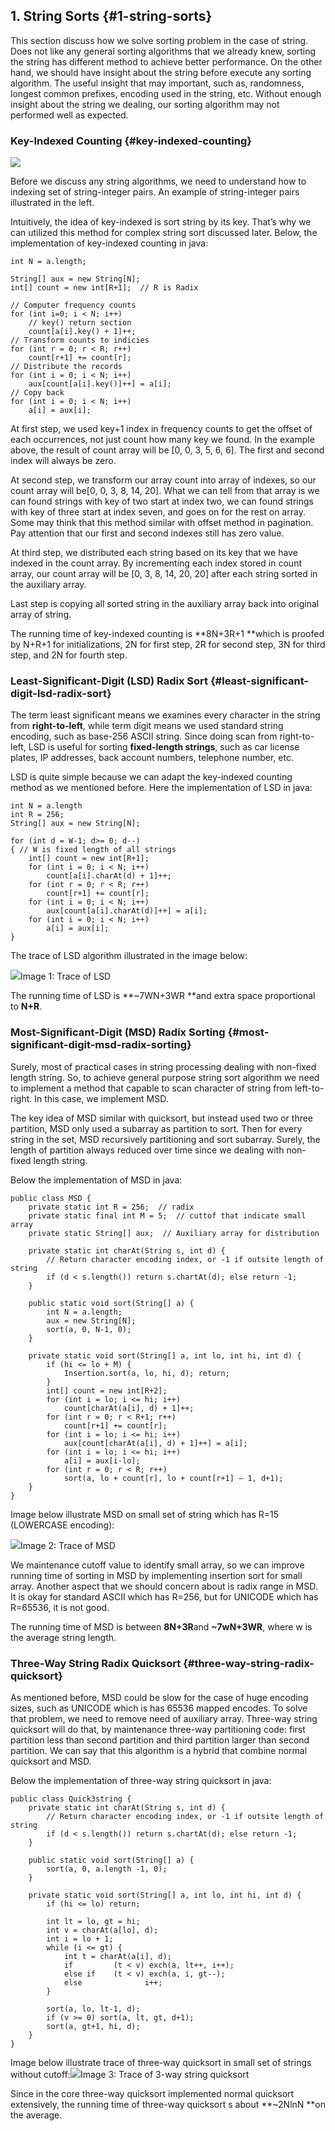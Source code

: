 ## 1. String Sorts {#1-string-sorts}

This section discuss how we solve sorting problem in the case of string. Does not like any general sorting algorithms that we already knew, sorting the string has different method to achieve better performance. On the other hand, we should have insight about the string before execute any sorting algorithm. The useful insight that may important, such as, randomness, longest common prefixes, encoding used in the string, etc. Without enough insight about the string we dealing, our sorting algorithm may not performed well as expected.

### Key-Indexed Counting {#key-indexed-counting}

![](../assets/image1.png)

Before we discuss any string algorithms, we need to understand how to indexing set of string-integer pairs. An example of string-integer pairs illustrated in the left.

Intuitively, the idea of key-indexed is sort string by its key. That’s why we can utilized this method for complex string sort discussed later. Below, the implementation of key-indexed counting in java:

```
int N = a.length;

String[] aux = new String[N];
int[] count = new int[R+1];  // R is Radix

// Computer frequency counts
for (int i=0; i < N; i++)
    // key() return section
    count[a[i].key() + 1]++;
// Transform counts to indicies
for (int r = 0; r < R; r++)
    count[r+1] += count[r];
// Distribute the records
for (int i = 0; i < N; i++)
    aux[count[a[i].key()]++] = a[i];
// Copy back
for (int i = 0; i < N; i++)
    a[i] = aux[i];
```

At first step, we used key+1 index in frequency counts to get the offset of each occurrences, not just count how many key we found. In the example above, the result of count array will be \[0, 0, 3, 5, 6, 6\]. The first and second index will always be zero.

At second step, we transform our array count into array of indexes, so our count array will be\[0, 0, 3, 8, 14, 20\]. What we can tell from that array is we can found strings with key of two start at index two, we can found strings with key of three start at index seven, and goes on for the rest on array. Some may think that this method similar with offset method in pagination. Pay attention that our first and second indexes still has zero value.

At third step, we distributed each string based on its key that we have indexed in the count array. By incrementing each index stored in count array, our count array will be \[0, 3, 8, 14, 20, 20\] after each string sorted in the auxiliary array.

Last step is copying all sorted string in the auxiliary array back into original array of string.

The running time of key-indexed counting is **8N+3R+1 **which is proofed by N+R+1 for initializations, 2N for first step, 2R for second step, 3N for third step, and 2N for fourth step.

### Least-Significant-Digit \(LSD\) Radix Sort {#least-significant-digit-lsd-radix-sort}

The term least significant means we examines every character in the string from **right-to-left**, while term digit means we used standard string encoding, such as base-256 ASCII string. Since doing scan from right-to-left, LSD is useful for sorting **fixed-length strings**, such as car license plates, IP addresses, back account numbers, telephone number, etc.

LSD is quite simple because we can adapt the key-indexed counting method as we mentioned before. Here the implementation of LSD in java:

```
int N = a.length
int R = 256;
String[] aux = new String[N];

for (int d = W-1; d>= 0; d--)
{ // W is fixed length of all strings
    int[] count = new int[R+1];
    for (int i = 0; i < N; i++)
        count[a[i].charAt(d) + 1]++;
    for (int r = 0; r < R; r++)
        count[r+1] += count[r];
    for (int i = 0; i < N; i++)
        aux[count[a[i].charAt(d)]++] = a[i];
    for (int i = 0; i < N; i++)
        a[i] = aux[i];
}
```

The trace of LSD algorithm illustrated in the image below:

![](../assets/image2.png)Image 1: Trace of LSD

The running time of LSD is **~7WN+3WR **and extra space proportional to **N+R**.

### Most-Significant-Digit \(MSD\) Radix Sorting {#most-significant-digit-msd-radix-sorting}

Surely, most of practical cases in string processing dealing with non-fixed length string. So, to achieve general purpose string sort algorithm we need to implement a method that capable to scan character of string from left-to-right. In this case, we implement MSD.

The key idea of MSD similar with quicksort, but instead used two or three partition, MSD only used a subarray as partition to sort. Then for every string in the set, MSD recursively partitioning and sort subarray. Surely, the length of partition always reduced over time since we dealing with non-fixed length string.

Below the implementation of MSD in java:

```
public class MSD {
    private static int R = 256;  // radix
    private static final int M = 5;  // cuttof that indicate small array
    private static String[] aux;  // Auxiliary array for distribution

    private static int charAt(String s, int d) {
        // Return character encoding index, or -1 if outsite length of string
        if (d < s.length()) return s.chartAt(d); else return -1;
    }

    public static void sort(String[] a) {
        int N = a.length;
        aux = new String[N];
        sort(a, 0, N-1, 0);
    }

    private static void sort(String[] a, int lo, int hi, int d) {
        if (hi <= lo + M) {
            Insertion.sort(a, lo, hi, d); return;
        }
        int[] count = new int[R+2];
        for (int i = lo; i <= hi; i++)
            count[charAt(a[i], d) + 1]++;
        for (int r = 0; r < R+1; r++)
            count[r+1] += count[r];
        for (int i = lo; i <= hi; i++)
            aux[count[charAt(a[i], d) + 1]++] = a[i];
        for (int i = lo; i <= hi; i++)
            a[i] = aux[i-lo];
        for (int r = 0; r < R; r++)
            sort(a, lo + count[r], lo + count[r+1] – 1, d+1);
    }
}
```

Image below illustrate MSD on small set of string which has R=15 \(LOWERCASE encoding\):

![](../assets/image3.png)Image 2: Trace of MSD

We maintenance cutoff value to identify small array, so we can improve running time of sorting in MSD by implementing insertion sort for small array. Another aspect that we should concern about is radix range in MSD. It is okay for standard ASCII which has R=256, but for UNICODE which has R=65536, it is not good.

The running time of MSD is between **8N+3R**and **~7wN+3WR**, where w is the average string length.

### Three-Way String Radix Quicksort {#three-way-string-radix-quicksort}

As mentioned before, MSD could be slow for the case of huge encoding sizes, such as UNICODE which is has 65536 mapped encodes. To solve that problem, we need to remove need of auxiliary array. Three-way string quicksort will do that, by maintenance three-way partitioning code: first partition less than second partition and third partition larger than second partition. We can say that this algorithm is a hybrid that combine normal quicksort and MSD.

Below the implementation of three-way string quicksort in java:

```
public class Quick3string {
    private static int charAt(String s, int d) {
        // Return character encoding index, or -1 if outsite length of string
        if (d < s.length()) return s.chartAt(d); else return -1;
    }

    public static void sort(String[] a) {
        sort(a, 0, a.length -1, 0);
    }

    private static void sort(String[] a, int lo, int hi, int d) {
        if (hi <= lo) return;

        int lt = lo, gt = hi;
        int v = charAt(a[lo], d);
        int i = lo + 1;
        while (i <= gt) {
            int t = charAt(a[i], d);
            if         (t < v) exch(a, lt++, i++);
            else if    (t < v) exch(a, i, gt--);
            else              i++;
        }

        sort(a, lo, lt-1, d);
        if (v >= 0) sort(a, lt, gt, d+1);
        sort(a, gt+1, hi, d);
    }
}
```

Image below illustrate trace of three-way quicksort in small set of strings without cutoff:![](../assets/image4.png)Image 3: Trace of 3-way string quicksort

Since in the core three-way quicksort implemented normal quicksort extensively, the running time of three-way quicksort s about **~2NlnN **on the average.

